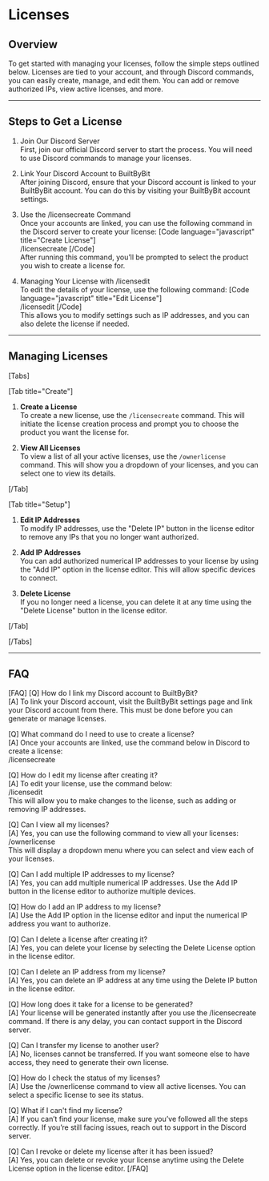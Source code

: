 # Licenses

## Overview

To get started with managing your licenses, follow the simple steps outlined below. Licenses are tied to your account, and through Discord commands, you can easily create, manage, and edit them. You can add or remove authorized IPs, view active licenses, and more.

---

## Steps to Get a License

1. Join Our Discord Server  
   First, join our official Discord server to start the process. You will need to use Discord commands to manage your licenses.

2. Link Your Discord Account to BuiltByBit  
   After joining Discord, ensure that your Discord account is linked to your BuiltByBit account. You can do this by visiting your BuiltByBit account settings.

3. Use the /licensecreate Command  
   Once your accounts are linked, you can use the following command in the Discord server to create your license:
   [Code language="javascript" title="Create License"]  
   /licensecreate
   [/Code]  
   After running this command, you’ll be prompted to select the product you wish to create a license for.

5. Managing Your License with /licensedit  
   To edit the details of your license, use the following command:
   [Code language="javascript" title="Edit License"]  
   /licensedit
   [/Code]  
   This allows you to modify settings such as IP addresses, and you can also delete the license if needed.

---

## Managing Licenses

[Tabs]

[Tab title="Create"]

1. **Create a License**  
   To create a new license, use the `/licensecreate` command. This will initiate the license creation process and prompt you to choose the product you want the license for.

2. **View All Licenses**  
   To view a list of all your active licenses, use the `/ownerlicense` command. This will show you a dropdown of your licenses, and you can select one to view its details.

[/Tab]

[Tab title="Setup"]

1. **Edit IP Addresses**  
   To modify IP addresses, use the "Delete IP" button in the license editor to remove any IPs that you no longer want authorized.

2. **Add IP Addresses**  
   You can add authorized numerical IP addresses to your license by using the "Add IP" option in the license editor. This will allow specific devices to connect.

3. **Delete License**  
   If you no longer need a license, you can delete it at any time using the "Delete License" button in the license editor.

[/Tab]

[/Tabs]

---


## FAQ
[FAQ]
[Q] How do I link my Discord account to BuiltByBit?  
[A] To link your Discord account, visit the BuiltByBit settings page and link your Discord account from there. This must be done before you can generate or manage licenses.

[Q] What command do I need to use to create a license?  
[A] Once your accounts are linked, use the command below in Discord to create a license:  
/licensecreate

[Q] How do I edit my license after creating it?  
[A] To edit your license, use the command below:  
/licensedit  
This will allow you to make changes to the license, such as adding or removing IP addresses.

[Q] Can I view all my licenses?  
[A] Yes, you can use the following command to view all your licenses:  
/ownerlicense  
This will display a dropdown menu where you can select and view each of your licenses.

[Q] Can I add multiple IP addresses to my license?  
[A] Yes, you can add multiple numerical IP addresses. Use the Add IP button in the license editor to authorize multiple devices.

[Q] How do I add an IP address to my license?  
[A] Use the Add IP option in the license editor and input the numerical IP address you want to authorize.

[Q] Can I delete a license after creating it?  
[A] Yes, you can delete your license by selecting the Delete License option in the license editor.

[Q] Can I delete an IP address from my license?  
[A] Yes, you can delete an IP address at any time using the Delete IP button in the license editor.

[Q] How long does it take for a license to be generated?  
[A] Your license will be generated instantly after you use the /licensecreate command. If there is any delay, you can contact support in the Discord server.

[Q] Can I transfer my license to another user?  
[A] No, licenses cannot be transferred. If you want someone else to have access, they need to generate their own license.

[Q] How do I check the status of my licenses?  
[A] Use the /ownerlicense command to view all active licenses. You can select a specific license to see its status.

[Q] What if I can't find my license?  
[A] If you can’t find your license, make sure you’ve followed all the steps correctly. If you’re still facing issues, reach out to support in the Discord server.

[Q] Can I revoke or delete my license after it has been issued?  
[A] Yes, you can delete or revoke your license anytime using the Delete License option in the license editor.
[/FAQ]
